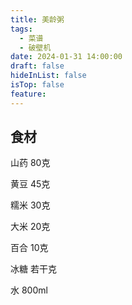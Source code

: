 ```yaml
---
title: 美龄粥
tags:
  - 菜谱
  - 破壁机
date: 2024-01-31 14:00:00
draft: false
hideInList: false
isTop: false
feature:
---
```



## 食材

山药		80克

黄豆		45克

糯米		30克

大米		20克

百合		10克

冰糖		若干克

水		800ml